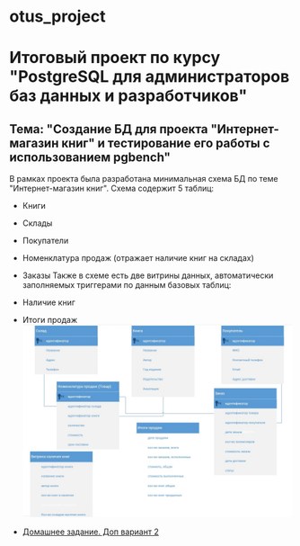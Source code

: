 # otus_project
# Итоговый проект по курсу "PostgreSQL для администраторов баз данных и разработчиков" #  
## Тема: "Создание БД для проекта "Интернет-магазин книг" и тестирование его работы с использованием pgbench" ##  
В рамках проекта была разработана минимальная схема БД по теме "Интернет-магазин книг". Схема содержит 5 таблиц:  
 - Книги  
 - Склады  
 - Покупатели  
 - Номенклатура продаж (отражает наличие книг на складах)  
 - Заказы
Также в схеме есть две витрины данных, автоматически заполняемых триггерами по данным базовых таблиц:  
 - Наличие книг
 - Итоги продаж
![Логическая схема](/Scripts/Schema_log.jpg)




- [Домашнее задание. Доп вариант 2](https://github.com/radchenkoam/OTUS-postgres-2020-05/blob/dev/lessons/lesson%20%234%20homework%20gke%20helm.md "Ctrl+click - new tab")
